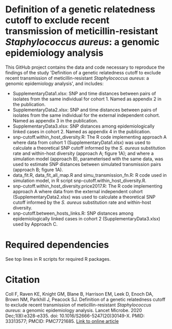 # Definition of a genetic relatedness cutoff to exclude recent transmission of meticillin-resistant _Staphylococcus aureus_: a genomic epidemiology analysis

This GitHub project contains the data and code necessary to reproduce the findings of the study 'Definition of a genetic relatedness cutoff to exclude recent transmission of meticillin-resistant _Staphylococcus aureus_: a genomic epidemiology analysis', and includes:
* SupplementaryData1.xlsx: SNP and time distances between pairs of isolates from the same individual for cohort 1. Named as appendix 2 in the publication.
* SupplementaryData2.xlsx: SNP and time distances between pairs of isolates from the same individual for the external independent cohort. Named as appendix 3 in the publication.
* SupplementaryData3.xlsx: SNP distances among epidemiologically linked cases in cohort 2. Named as appendix 4 in the publication.
* snp-cutoff.within_host_diversity.R: The R code implementing approach A where data from cohort 1 (SupplementaryData1.xlsx) was used to calculate a theoretical SNP cutoff informed by the _S. aureus_ substitution rate and within-host diversity (approach A; figure 1A); and where a simulation model (approach B), parameterised with the same data, was used to estimate SNP distances between simulated transmission pairs (approach B; figure 1A).
* data_fit.R, data_fit_all_map.R and simu_transmission_fn.R: R code used in simulation model, in R script snp-cutoff.within_host_diversity.R.
* snp-cutoff.within_host_diversity.price2017.R: The R code implementing approach A where data from the external independent cohort (SupplementaryData2.xlsx) was used to calculate a theoretical SNP cutoff informed by the _S. aureus_ substitution rate and within-host diversity.
* snp-cutoff.between_hosts_links.R: SNP distances among epidemiologically linked cases in cohort 2 (SupplementaryData3.xlsx) used by Approach C.

# Required dependencies

See top lines in R scripts for required R packages.

# Citation

Coll F, Raven KE, Knight GM, Blane B, Harrison EM, Leek D, Enoch DA, Brown NM, Parkhill J, Peacock SJ. Definition of a genetic relatedness cutoff to exclude recent transmission of meticillin-resistant _Staphylococcus aureus_: a genomic epidemiology analysis. Lancet Microbe. 2020 Dec;1(8):e328-e335. doi: 10.1016/S2666-5247(20)30149-X. PMID: 33313577; PMCID:
PMC7721685. [Link to online article](https://www.thelancet.com/journals/lanmic/article/PIIS2666-5247(20)30149-X/fulltext)
